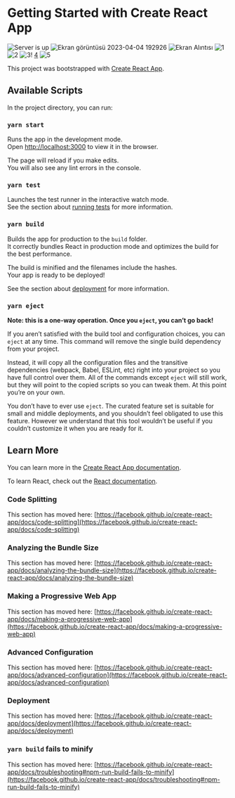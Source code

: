 # Getting Started with Create React App

![Server is up](https://user-images.githubusercontent.com/126778031/229896512-44911672-4c8f-4682-973e-7cc2e94b338a.PNG)
![Ekran görüntüsü 2023-04-04 192926](https://user-images.githubusercontent.com/126778031/229896538-de1c33e6-d606-40b3-81eb-26d28a2e577e.png)
![Ekran Alıntısı](https://user-images.githubusercontent.com/126778031/229896584-1fc9483f-d850-41e7-9704-e871a45c47db.PNG)
![1](https://user-images.githubusercontent.com/126778031/229896620-d1a39f27-7d8c-4244-b518-585fd6df8a55.PNG)
![2](https://user-images.githubusercontent.com/126778031/229896642-156b451f-90e0-4e8d-a604-ac495bc94239.PNG)
![3](https://user-images.githubusercontent.com/126778031/229896658-5ad0ed5e-319f-4512-af0e-c62586228967.PNG)!
[4](https://user-images.githubusercontent.com/126778031/229896667-0c3dbac7-997f-4e1c-a146-abd5c6848944.PNG)
![5](https://user-images.githubusercontent.com/126778031/229896695-ec7dc0fc-133b-4e70-b468-51dbaca1ed6e.PNG)


This project was bootstrapped with [Create React App](https://github.com/facebook/create-react-app).

## Available Scripts

In the project directory, you can run:

### `yarn start`

Runs the app in the development mode.\
Open [http://localhost:3000](http://localhost:3000) to view it in the browser.

The page will reload if you make edits.\
You will also see any lint errors in the console.

### `yarn test`

Launches the test runner in the interactive watch mode.\
See the section about [running tests](https://facebook.github.io/create-react-app/docs/running-tests) for more information.

### `yarn build`

Builds the app for production to the `build` folder.\
It correctly bundles React in production mode and optimizes the build for the best performance.

The build is minified and the filenames include the hashes.\
Your app is ready to be deployed!

See the section about [deployment](https://facebook.github.io/create-react-app/docs/deployment) for more information.

### `yarn eject`

**Note: this is a one-way operation. Once you `eject`, you can’t go back!**

If you aren’t satisfied with the build tool and configuration choices, you can `eject` at any time. This command will remove the single build dependency from your project.

Instead, it will copy all the configuration files and the transitive dependencies (webpack, Babel, ESLint, etc) right into your project so you have full control over them. All of the commands except `eject` will still work, but they will point to the copied scripts so you can tweak them. At this point you’re on your own.

You don’t have to ever use `eject`. The curated feature set is suitable for small and middle deployments, and you shouldn’t feel obligated to use this feature. However we understand that this tool wouldn’t be useful if you couldn’t customize it when you are ready for it.

## Learn More

You can learn more in the [Create React App documentation](https://facebook.github.io/create-react-app/docs/getting-started).

To learn React, check out the [React documentation](https://reactjs.org/).

### Code Splitting

This section has moved here: [https://facebook.github.io/create-react-app/docs/code-splitting](https://facebook.github.io/create-react-app/docs/code-splitting)

### Analyzing the Bundle Size

This section has moved here: [https://facebook.github.io/create-react-app/docs/analyzing-the-bundle-size](https://facebook.github.io/create-react-app/docs/analyzing-the-bundle-size)

### Making a Progressive Web App

This section has moved here: [https://facebook.github.io/create-react-app/docs/making-a-progressive-web-app](https://facebook.github.io/create-react-app/docs/making-a-progressive-web-app)

### Advanced Configuration

This section has moved here: [https://facebook.github.io/create-react-app/docs/advanced-configuration](https://facebook.github.io/create-react-app/docs/advanced-configuration)

### Deployment

This section has moved here: [https://facebook.github.io/create-react-app/docs/deployment](https://facebook.github.io/create-react-app/docs/deployment)

### `yarn build` fails to minify

This section has moved here: [https://facebook.github.io/create-react-app/docs/troubleshooting#npm-run-build-fails-to-minify](https://facebook.github.io/create-react-app/docs/troubleshooting#npm-run-build-fails-to-minify)
